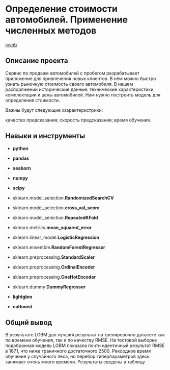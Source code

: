 # Определение стоимости автомобилей. Применение численных методов 

[ipynb]([notebooks/10_numerical_methods__cars/numerical_methods__cars.ipynb](https://github.com/KlyuchevenkoE/yandex_praktikum/blob/master/notebooks/10_numerical_methods__cars/numerical_methods__cars.ipynb))

## Описание проекта

Сервис по продаже автомобилей с пробегом разрабатывает приложение для привлечения новых клиентов. В нём можно быстро узнать рыночную стоимость своего автомобиля. В нашем распоряжении исторические данные: технические характеристики, комплектации и цены автомобилей. Нам нужно построить модель для определения стоимости.

Важны будут следующие хзарактеристрики:

качество предсказания;
скорость предсказания;
время обучения.


## Навыки и инструменты

- **python**
- **pandas**
- **seaborn**
- **numpy**
- **scipy**
- sklearn.model_selection.**RandomizedSearchCV**
- sklearn.model_selection.**cross_val_score**
- sklearn.model_selection.**RepeatedKFold**
- sklearn.metrics.**mean_squared_error**
- sklearn.linear_model.**LogisticRegression**
- sklearn.ensemble.**RandomForestRegressor**
- sklearn.preprocessing.**StandardScaler**
- sklearn.preprocessing.**OrdinalEncoder**
- sklearn.preprocessing.**OneHotEncoder**
- sklearn.dummy **DummyRegressor**

- **lightgbm**
- **catboost**


## 

## Общий вывод

В результате LGBM дал лучший результат на тренировочно датасете как по времени обучения, так и по качеству RMSE. На тестовой выборке подобранная модель LGBM показала почти идентичный результат RMSE в 1671, что ниже граничного достаточного 2500. Рекордное время обучение у случайного леса, но перебор гиперпараметров здесь занимает очень много времени. Результаты сведены в таблицу.
